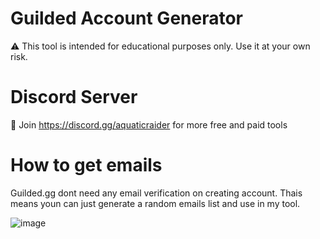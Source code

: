 # Guilded Account Generator
⚠️ This tool is intended for educational purposes only. Use it at your own risk.

# Discord Server
🔨 Join https://discord.gg/aquaticraider for more free and paid tools

# How to get emails
Guilded.gg dont need any email verification on creating account. Thais means youn can just generate a random emails list and use in my tool. 

![image](https://github.com/nrxlvyy/Guilded-Account-Generator/assets/153367815/d48ab0e1-94ca-46db-8546-04c8a3a96d5c)
